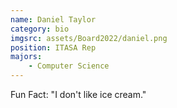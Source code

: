 ```yaml
---
name: Daniel Taylor
category: bio
imgsrc: assets/Board2022/daniel.png
position: ITASA Rep
majors:
    - Computer Science
---
```


Fun Fact: "I don't like ice cream."
